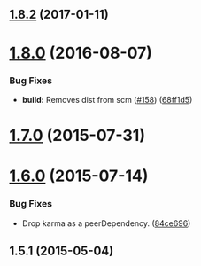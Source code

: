 <a name="1.8.2"></a>
## [1.8.2](https://github.com/webpack/karma-webpack/compare/v1.8.1...v1.8.2) (2017-01-11)



<a name="1.8.0"></a>
# [1.8.0](https://github.com/webpack/karma-webpack/compare/v1.7.0...v1.8.0) (2016-08-07)


### Bug Fixes

* **build:** Removes dist from scm ([#158](https://github.com/webpack/karma-webpack/issues/158)) ([68ff1d5](https://github.com/webpack/karma-webpack/commit/68ff1d5))



<a name="1.7.0"></a>
# [1.7.0](https://github.com/webpack/karma-webpack/compare/v1.6.0...v1.7.0) (2015-07-31)



<a name="1.6.0"></a>
# [1.6.0](https://github.com/webpack/karma-webpack/compare/v1.5.1...v1.6.0) (2015-07-14)


### Bug Fixes

* Drop karma as a peerDependency. ([84ce696](https://github.com/webpack/karma-webpack/commit/84ce696))



<a name="1.5.1"></a>
## 1.5.1 (2015-05-04)
